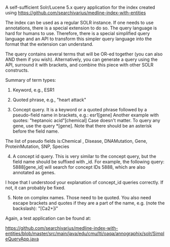 A self-sufficient Solr/Lucene 5.x query application for the index created using https://github.com/searchivarius/medline-index-with-entities

The index can be used as a regular SOLR instance. If one needs to use annotations, there is a special extension to do so. The query language is hard for humans to use. Therefore, there is a special simplified query language and an API to transform this simpler query language into the format that the extension can understand.

The query contains several terms that will be OR-ed together (you can also AND them if you wish). Alternatively, you can generate a query using the API, surround it with brackets, and combine this piece with other SOLR constructs.

Summary of term types:

1) Keyword, e.g., ESR1

2) Quoted phrase, e.g., "heart attack"

3) Concept query. It is a keyword or a quoted phrase followed by a pseudo-field name in brackets, e.g.:
esr1[gene]
Another example with quotes:
"heptanoic acid"[chemical]
Case doesn't matter. To query any gene, use the query *[gene]. Note that there should be an asterisk before the field name.

The list of pseudo fields is:Chemical , Disease, DNAMutation, Gene, ProteinMutation, SNP, Species

4) A concept id query. This is very similar to the concept query, but the field name should be suffixed with _id. For example, the following query:
5888[gene_id]
will search for concept IDs 5888, which are also annotated as genes.

I hope that I understood your explanation of concept_id queries correctly. If not, it can probably be fixed.

5) Note on complex names. Those need to be quoted. You also need escape brackets and quotes if they are a part of the name, e.g. (note the backslash):
"\[Ca2+]i"

Again, a test application can be found at:

https://github.com/searchivarius/medline-index-with-entities/blob/master/src/main/java/edu/cmu/lti/oaqa/annographix/solr/SimpleQueryApp.java
